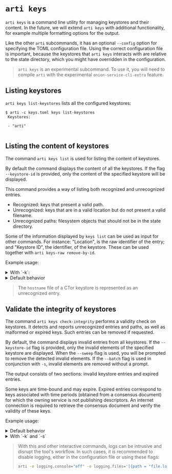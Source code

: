 # `arti keys`

`arti keys` is a command line utility for managing keystores and their content. In the
future, we will extend `arti keys` with additional functionality, for example multiple formatting
options for the output.

Like the other `arti` subcommands, it has an optional `--config` option for
specifying the TOML configuration file. Using the correct configuration file is
important, because the keystores that `arti keys` interacts with are relative to the
state directory, which you might have overridden in the configuration.

> `arti keys` is an experimental subcommand.
> To use it, you will need to compile `arti` with the experimental `onion-service-cli-extra` feature.

## Listing keystores

`arti keys list-keystores` lists all the configured keystores:

```
$ arti -c keys.toml keys list-keystores
 Keystores:

 - "arti"


```


## Listing the content of keystores

The command `arti keys list` is used for listing the content of keystores.

By default the command displays the content of all the keystores. If the
flag `--keystore-id` is provided, only the content of the specified
keystore will be displayed.

This command provides a way of listing both recognized and unrecognized entries.

- Recognized: keys that present a valid path.
- Unrecognized: keys that are in a valid location but do not present a
valid filename.
- Unrecognized paths: filesystem objects that should not be in the state directory.

Some of the information displayed by `keys list` can be used as input for other
commands. For instance: "Location", is the raw identifier of the entry; and
"Keystore ID", the identifier, of the keystore. These can be used together
with `arti keys-raw remove-by-id`.

Example usage:

<details>
<summary>With `-k`:</summary>

```ignore
$ arti -c keys.toml keys list -k arti
 ===== Keystore entries =====


 Keystore ID: arti
 Role: ks_hsc_desc_enc
 Summary: Descriptor decryption key
 KeystoreItemType: X25519StaticKeypair
 Location: client/mnyizjj7m3hpcr7i5afph3zt7maa65johyu2ruis6z7cmnjmaj3h6tad/ks_hsc_desc_enc.x25519_private
 Extra info:
 - hs_id: mnyizjj7m3hpcr7i5afph3zt7maa65johyu2ruis6z7cmnjmaj3h6tad.onion

 --------------------------------------------------------------------------------

 Keystore ID: arti
 Unrecognized path: herba-spontanea/ks_hs_id.ed25519_expanded_private

 --------------------------------------------------------------------------------

 Keystore ID: arti
 Role: ks_hs_id
 Summary: Long-term identity keypair
 KeystoreItemType: Ed25519ExpandedKeypair
 Location: hss/allium-cepa/ks_hs_id.ed25519_expanded_private
 Extra info:
 - nickname: allium-cepa

 --------------------------------------------------------------------------------

 Unrecognized entry
 Keystore ID: arti
 Location: hss/allium-cepa/Ks_hs_id.ed25519_expanded_private
 Error: Key has invalid path: hss/allium-cepa/Ks_hs_id.ed25519_expanded_private

 --------------------------------------------------------------------------------


```
</details>

<details>
<summary>Default behavior</summary>

```ignore
$ arti -c keys.toml keys list
 ===== Keystore entries =====


 Keystore ID: arti
 Role: ks_hsc_desc_enc
 Summary: Descriptor decryption key
 KeystoreItemType: X25519StaticKeypair
 Location: client/mnyizjj7m3hpcr7i5afph3zt7maa65johyu2ruis6z7cmnjmaj3h6tad/ks_hsc_desc_enc.x25519_private
 Extra info:
 - hs_id: mnyizjj7m3hpcr7i5afph3zt7maa65johyu2ruis6z7cmnjmaj3h6tad.onion

 --------------------------------------------------------------------------------

 Keystore ID: arti
 Unrecognized path: herba-spontanea/ks_hs_id.ed25519_expanded_private

 --------------------------------------------------------------------------------

 Keystore ID: arti
 Role: ks_hs_id
 Summary: Long-term identity keypair
 KeystoreItemType: Ed25519ExpandedKeypair
 Location: hss/allium-cepa/ks_hs_id.ed25519_expanded_private
 Extra info:
 - nickname: allium-cepa

 --------------------------------------------------------------------------------

 Unrecognized entry
 Keystore ID: arti
 Location: hss/allium-cepa/Ks_hs_id.ed25519_expanded_private
 Error: Key has invalid path: hss/allium-cepa/Ks_hs_id.ed25519_expanded_private

 --------------------------------------------------------------------------------

 CTor service key
 Hidden service nickname: allium-cepa
 Keystore ID: ctor
 KeystoreItemType: Ed25519ExpandedKeypair
 Location: hs_ed25519_secret_key

 --------------------------------------------------------------------------------

 Unrecognized entry
 Keystore ID: ctor
 Location: hostname
 Error: Key hostname is malformed

 --------------------------------------------------------------------------------

 CTor service key
 Hidden service nickname: allium-cepa
 Keystore ID: ctor
 KeystoreItemType: Ed25519PublicKey
 Location: hs_ed25519_public_key

 --------------------------------------------------------------------------------

```
</details>

> The `hostname` file of a CTor keystore is represented as an unrecognized entry.


## Validate the integrity of keystores

The command `arti keys check-integrity` performs a validity check on keystores.
It detects and reports unrecognized entries and paths, as well as malformed or
expired keys. Such entries can be removed if requested.

By default, the command displays invalid entries from all keystores. If the
`--keystore-id` flag is provided, only the invalid elements of the specified
keystore are displayed. When the `--sweep` flag is used, you will be
prompted to remove the detected invalid elements. If the `--batch` flag
is used in conjunction with `-s`, invalid elements are removed without a prompt.

The output consists of two sections: invalid keystore entries and expired entries.

Some keys are time-bound and may expire. Expired entries correspond to keys
associated with time periods (obtained from a consensus document) for which the
owning service is not publishing descriptors. An internet connection is required
to retrieve the consensus document and verify the validity of these keys.

Example usage:

<details>
<summary>Default behavior</summary>

```ignore
$ arti keys check-integrity
 ===== Invalid keystore entries =====


 Unrecognized entry
 Keystore ID: arti
 Location: hss/allium-cepa/erba-spontanea
 Error: Key has invalid path: hss/allium-cepa/erba-spontanea

 --------------------------------------------------------------------------------

 Unrecognized path asdf/allium-cepa/ks_hs_blind_id+20242_1440_43200.ed25519_expanded_private

 --------------------------------------------------------------------------------
 Unrecognized path asdf/allium-cepa/ipts/k_sid+4a487c4a6e5b666a64e748848146e621e2a096f3e18f110696e42d16e11374ae.ed25519_private

 --------------------------------------------------------------------------------
 Unrecognized path asdf/allium-cepa/ipts/k_sid+6674c2d98191e632ff20c030e6f73ec4c7fec10e17d63d86a4f974e7da18ac53.ed25519_private

 --------------------------------------------------------------------------------
 Unrecognized path asdf/allium-cepa/ipts/k_hss_ntor+bf2c5fb26446e00877757a126fcdf48fa460021497d46aac1afa78ef380003de.x25519_private

 --------------------------------------------------------------------------------
 Unrecognized path asdf/allium-cepa/ipts/k_sid+bf2c5fb26446e00877757a126fcdf48fa460021497d46aac1afa78ef380003de.ed25519_private

 --------------------------------------------------------------------------------
 Unrecognized path asdf/allium-cepa/ipts/k_hss_ntor+4a487c4a6e5b666a64e748848146e621e2a096f3e18f110696e42d16e11374ae.x25519_private

 --------------------------------------------------------------------------------
 Unrecognized path asdf/allium-cepa/ipts/k_hss_ntor+6674c2d98191e632ff20c030e6f73ec4c7fec10e17d63d86a4f974e7da18ac53.x25519_private

 --------------------------------------------------------------------------------
 Unrecognized path asdf/allium-cepa/ks_hs_blind_id+20241_1440_43200.ed25519_expanded_private

 --------------------------------------------------------------------------------
 Unrecognized path asdf/allium-cepa/ks_hs_desc_sign+20242_1440_43200.ed25519_private

 --------------------------------------------------------------------------------
 Unrecognized path asdf/allium-cepa/ks_hs_desc_sign+20241_1440_43200.ed25519_private

 --------------------------------------------------------------------------------
 Unrecognized path asdf/allium-cepa/ks_hs_id.ed25519_expanded_private

 --------------------------------------------------------------------------------
 Unrecognized entry
 Keystore ID: ctor
 Location: hostname
 Error: Key hostname is malformed

 --------------------------------------------------------------------------------

 ===== Expired keystore entries =====


 Keystore ID: arti
 Role: ks_hs_desc_sign
 Summary: Descriptor signing key
 KeystoreItemType: Ed25519Keypair
 Location: hss/allium-cepa/ks_hs_desc_sign+20300_1440_43200.ed25519_private
 Extra info:
 - nickname: allium-cepa
 - period: #20300 2025-07-31T12:00:00Z..+24:00

 --------------------------------------------------------------------------------
 Keystore ID: arti
 Role: ks_hs_desc_sign
 Summary: Descriptor signing key
 KeystoreItemType: Ed25519Keypair
 Location: hss/allium-cepa/ks_hs_desc_sign+20299_1440_43200.ed25519_private
 Extra info:
 - nickname: allium-cepa
 - period: #20299 2025-07-30T12:00:00Z..+24:00

 --------------------------------------------------------------------------------
 Keystore ID: arti
 Role: ks_hs_blind_id
 Summary: Blinded signing keypair
 KeystoreItemType: Ed25519ExpandedKeypair
 Location: hss/allium-cepa/ks_hs_blind_id+20300_1440_43200.ed25519_expanded_private
 Extra info:
 - nickname: allium-cepa
 - period: #20300 2025-07-31T12:00:00Z..+24:00

 --------------------------------------------------------------------------------
 Keystore ID: arti
 Role: ks_hs_blind_id
 Summary: Blinded signing keypair
 KeystoreItemType: Ed25519ExpandedKeypair
 Location: hss/allium-cepa/ks_hs_blind_id+20299_1440_43200.ed25519_expanded_private
 Extra info:
 - nickname: allium-cepa
 - period: #20299 2025-07-30T12:00:00Z..+24:00

 --------------------------------------------------------------------------------
```
</details>

<details>
<summary>With `-k` and `-s`</summary>

```ignore
$ arti keys check-integrity -k arti -s
 ===== Invalid keystore entries =====


 Unrecognized entry
 Keystore ID: arti
 Location: hss/allium-cepa/erba-spontanea
 Error: Key has invalid path: hss/allium-cepa/erba-spontanea

 --------------------------------------------------------------------------------

 Unrecognized path asdf/allium-cepa/ks_hs_blind_id+20242_1440_43200.ed25519_expanded_private

 --------------------------------------------------------------------------------
 Unrecognized path asdf/allium-cepa/ipts/k_sid+4a487c4a6e5b666a64e748848146e621e2a096f3e18f110696e42d16e11374ae.ed25519_private

 --------------------------------------------------------------------------------
 Unrecognized path asdf/allium-cepa/ipts/k_sid+6674c2d98191e632ff20c030e6f73ec4c7fec10e17d63d86a4f974e7da18ac53.ed25519_private

 --------------------------------------------------------------------------------
 Unrecognized path asdf/allium-cepa/ipts/k_hss_ntor+bf2c5fb26446e00877757a126fcdf48fa460021497d46aac1afa78ef380003de.x25519_private

 --------------------------------------------------------------------------------
 Unrecognized path asdf/allium-cepa/ipts/k_sid+bf2c5fb26446e00877757a126fcdf48fa460021497d46aac1afa78ef380003de.ed25519_private

 --------------------------------------------------------------------------------
 Unrecognized path asdf/allium-cepa/ipts/k_hss_ntor+4a487c4a6e5b666a64e748848146e621e2a096f3e18f110696e42d16e11374ae.x25519_private

 --------------------------------------------------------------------------------
 Unrecognized path asdf/allium-cepa/ipts/k_hss_ntor+6674c2d98191e632ff20c030e6f73ec4c7fec10e17d63d86a4f974e7da18ac53.x25519_private

 --------------------------------------------------------------------------------
 Unrecognized path asdf/allium-cepa/ks_hs_blind_id+20241_1440_43200.ed25519_expanded_private

 --------------------------------------------------------------------------------
 Unrecognized path asdf/allium-cepa/ks_hs_desc_sign+20242_1440_43200.ed25519_private

 --------------------------------------------------------------------------------
 Unrecognized path asdf/allium-cepa/ks_hs_desc_sign+20241_1440_43200.ed25519_private

 --------------------------------------------------------------------------------
 Unrecognized path asdf/allium-cepa/ks_hs_id.ed25519_expanded_private

 --------------------------------------------------------------------------------
 Unrecognized entry
 Keystore ID: ctor
 Location: hostname
 Error: Key hostname is malformed

 --------------------------------------------------------------------------------

 ===== Expired keystore entries =====


 Keystore ID: arti
 Role: ks_hs_desc_sign
 Summary: Descriptor signing key
 KeystoreItemType: Ed25519Keypair
 Location: hss/allium-cepa/ks_hs_desc_sign+20300_1440_43200.ed25519_private
 Extra info:
 - nickname: allium-cepa
 - period: #20300 2025-07-31T12:00:00Z..+24:00

 --------------------------------------------------------------------------------
 Keystore ID: arti
 Role: ks_hs_desc_sign
 Summary: Descriptor signing key
 KeystoreItemType: Ed25519Keypair
 Location: hss/allium-cepa/ks_hs_desc_sign+20299_1440_43200.ed25519_private
 Extra info:
 - nickname: allium-cepa
 - period: #20299 2025-07-30T12:00:00Z..+24:00

 --------------------------------------------------------------------------------
 Keystore ID: arti
 Role: ks_hs_blind_id
 Summary: Blinded signing keypair
 KeystoreItemType: Ed25519ExpandedKeypair
 Location: hss/allium-cepa/ks_hs_blind_id+20300_1440_43200.ed25519_expanded_private
 Extra info:
 - nickname: allium-cepa
 - period: #20300 2025-07-31T12:00:00Z..+24:00

 --------------------------------------------------------------------------------
 Keystore ID: arti
 Role: ks_hs_blind_id
 Summary: Blinded signing keypair
 KeystoreItemType: Ed25519ExpandedKeypair
 Location: hss/allium-cepa/ks_hs_blind_id+20299_1440_43200.ed25519_expanded_private
 Extra info:
 - nickname: allium-cepa
 - period: #20299 2025-07-30T12:00:00Z..+24:00

 --------------------------------------------------------------------------------

Remove all invalid entries? (type yes or no):

```
</details>

> With this and other interactive commands, logs can be intrusive and disrupt the
> tool's workflow. In such cases, it is recommended to disable logging, either in
> the configuration file or using these flags:
>
> ```bash
> arti -o logging.console="off" -o logging.files='[{path = "file.log", filter = "info"}]' keys check-integrity
> ```
